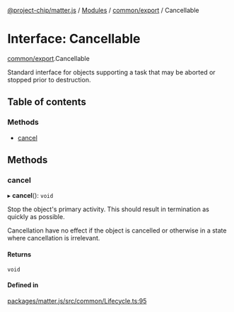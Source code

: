 [@project-chip/matter.js](../README.md) / [Modules](../modules.md) / [common/export](../modules/common_export.md) / Cancellable

# Interface: Cancellable

[common/export](../modules/common_export.md).Cancellable

Standard interface for objects supporting a task that may be aborted or stopped prior to destruction.

## Table of contents

### Methods

- [cancel](common_export.Cancellable.md#cancel)

## Methods

### cancel

▸ **cancel**(): `void`

Stop the object's primary activity.  This should result in termination as quickly as possible.

Cancellation have no effect if the object is cancelled or otherwise in a state where cancellation is irrelevant.

#### Returns

`void`

#### Defined in

[packages/matter.js/src/common/Lifecycle.ts:95](https://github.com/project-chip/matter.js/blob/3adaded6/packages/matter.js/src/common/Lifecycle.ts#L95)
